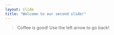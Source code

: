 ```yaml
---
layout: slide
title: "Welcome to our second slide!"
---
```

> Coffee is good!
Use the left arrow to go back!
